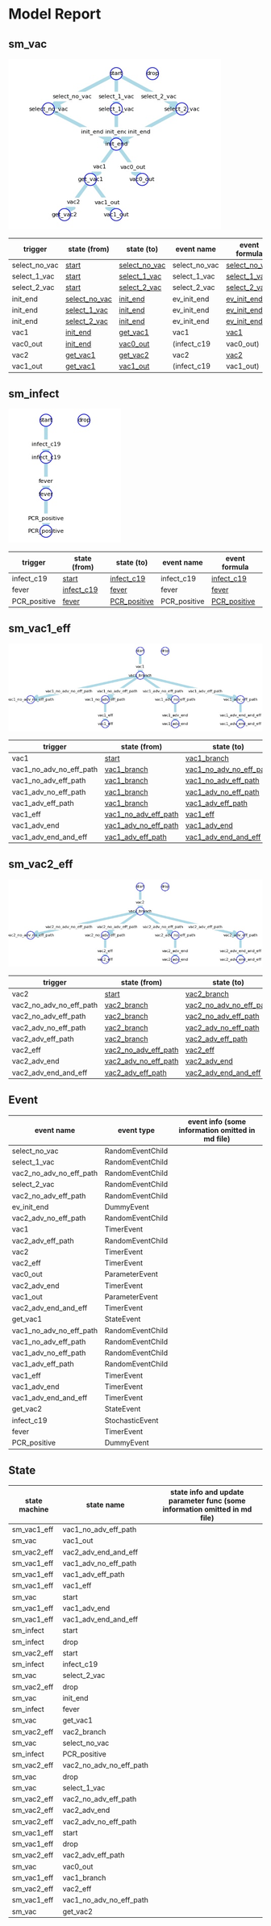 


# Model Report


## sm\_vac


![](sm_vac.jpg)


| trigger | state (from) | state (to) | event name | event formula |
| --- | --- | --- | --- | --- |
| select\_no\_vac | [start](#sm_vac_start) | [select\_no\_vac](#sm_vac_select_no_vac) | select\_no\_vac | [select\_no\_vac](#select_no_vac) |
| select\_1\_vac | [start](#sm_vac_start) | [select\_1\_vac](#sm_vac_select_1_vac) | select\_1\_vac | [select\_1\_vac](#select_1_vac) |
| select\_2\_vac | [start](#sm_vac_start) | [select\_2\_vac](#sm_vac_select_2_vac) | select\_2\_vac | [select\_2\_vac](#select_2_vac) |
| init\_end | [select\_no\_vac](#sm_vac_select_no_vac) | [init\_end](#sm_vac_init_end) | ev\_init\_end | [ev\_init\_end](#ev_init_end) |
| init\_end | [select\_1\_vac](#sm_vac_select_1_vac) | [init\_end](#sm_vac_init_end) | ev\_init\_end | [ev\_init\_end](#ev_init_end) |
| init\_end | [select\_2\_vac](#sm_vac_select_2_vac) | [init\_end](#sm_vac_init_end) | ev\_init\_end | [ev\_init\_end](#ev_init_end) |
| vac1 | [init\_end](#sm_vac_init_end) | [get\_vac1](#sm_vac_get_vac1) | vac1 | [vac1](#vac1) |
| vac0\_out | [init\_end](#sm_vac_init_end) | [vac0\_out](#sm_vac_vac0_out) | (infect\_c19|vac0\_out) | ([infect\_c19](#infect_c19)|[vac0\_out](#vac0_out)) |
| vac2 | [get\_vac1](#sm_vac_get_vac1) | [get\_vac2](#sm_vac_get_vac2) | vac2 | [vac2](#vac2) |
| vac1\_out | [get\_vac1](#sm_vac_get_vac1) | [vac1\_out](#sm_vac_vac1_out) | (infect\_c19|vac1\_out) | ([infect\_c19](#infect_c19)|[vac1\_out](#vac1_out)) |


## sm\_infect


![](sm_infect.jpg)


| trigger | state (from) | state (to) | event name | event formula |
| --- | --- | --- | --- | --- |
| infect\_c19 | [start](#sm_infect_start) | [infect\_c19](#sm_infect_infect_c19) | infect\_c19 | [infect\_c19](#infect_c19) |
| fever | [infect\_c19](#sm_infect_infect_c19) | [fever](#sm_infect_fever) | fever | [fever](#fever) |
| PCR\_positive | [fever](#sm_infect_fever) | [PCR\_positive](#sm_infect_PCR_positive) | PCR\_positive | [PCR\_positive](#PCR_positive) |


## sm\_vac1\_eff


![](sm_vac1_eff.jpg)


| trigger | state (from) | state (to) | event name | event formula |
| --- | --- | --- | --- | --- |
| vac1 | [start](#sm_vac1_eff_start) | [vac1\_branch](#sm_vac1_eff_vac1_branch) | get\_vac1 | [get\_vac1](#get_vac1) |
| vac1\_no\_adv\_no\_eff\_path | [vac1\_branch](#sm_vac1_eff_vac1_branch) | [vac1\_no\_adv\_no\_eff\_path](#sm_vac1_eff_vac1_no_adv_no_eff_path) | vac1\_no\_adv\_no\_eff\_path | [vac1\_no\_adv\_no\_eff\_path](#vac1_no_adv_no_eff_path) |
| vac1\_no\_adv\_eff\_path | [vac1\_branch](#sm_vac1_eff_vac1_branch) | [vac1\_no\_adv\_eff\_path](#sm_vac1_eff_vac1_no_adv_eff_path) | vac1\_no\_adv\_eff\_path | [vac1\_no\_adv\_eff\_path](#vac1_no_adv_eff_path) |
| vac1\_adv\_no\_eff\_path | [vac1\_branch](#sm_vac1_eff_vac1_branch) | [vac1\_adv\_no\_eff\_path](#sm_vac1_eff_vac1_adv_no_eff_path) | vac1\_adv\_no\_eff\_path | [vac1\_adv\_no\_eff\_path](#vac1_adv_no_eff_path) |
| vac1\_adv\_eff\_path | [vac1\_branch](#sm_vac1_eff_vac1_branch) | [vac1\_adv\_eff\_path](#sm_vac1_eff_vac1_adv_eff_path) | vac1\_adv\_eff\_path | [vac1\_adv\_eff\_path](#vac1_adv_eff_path) |
| vac1\_eff | [vac1\_no\_adv\_eff\_path](#sm_vac1_eff_vac1_no_adv_eff_path) | [vac1\_eff](#sm_vac1_eff_vac1_eff) | vac1\_eff | [vac1\_eff](#vac1_eff) |
| vac1\_adv\_end | [vac1\_adv\_no\_eff\_path](#sm_vac1_eff_vac1_adv_no_eff_path) | [vac1\_adv\_end](#sm_vac1_eff_vac1_adv_end) | vac1\_adv\_end | [vac1\_adv\_end](#vac1_adv_end) |
| vac1\_adv\_end\_and\_eff | [vac1\_adv\_eff\_path](#sm_vac1_eff_vac1_adv_eff_path) | [vac1\_adv\_end\_and\_eff](#sm_vac1_eff_vac1_adv_end_and_eff) | vac1\_adv\_end\_and\_eff | [vac1\_adv\_end\_and\_eff](#vac1_adv_end_and_eff) |


## sm\_vac2\_eff


![](sm_vac2_eff.jpg)


| trigger | state (from) | state (to) | event name | event formula |
| --- | --- | --- | --- | --- |
| vac2 | [start](#sm_vac2_eff_start) | [vac2\_branch](#sm_vac2_eff_vac2_branch) | get\_vac2 | [get\_vac2](#get_vac2) |
| vac2\_no\_adv\_no\_eff\_path | [vac2\_branch](#sm_vac2_eff_vac2_branch) | [vac2\_no\_adv\_no\_eff\_path](#sm_vac2_eff_vac2_no_adv_no_eff_path) | vac2\_no\_adv\_no\_eff\_path | [vac2\_no\_adv\_no\_eff\_path](#vac2_no_adv_no_eff_path) |
| vac2\_no\_adv\_eff\_path | [vac2\_branch](#sm_vac2_eff_vac2_branch) | [vac2\_no\_adv\_eff\_path](#sm_vac2_eff_vac2_no_adv_eff_path) | vac2\_no\_adv\_eff\_path | [vac2\_no\_adv\_eff\_path](#vac2_no_adv_eff_path) |
| vac2\_adv\_no\_eff\_path | [vac2\_branch](#sm_vac2_eff_vac2_branch) | [vac2\_adv\_no\_eff\_path](#sm_vac2_eff_vac2_adv_no_eff_path) | vac2\_adv\_no\_eff\_path | [vac2\_adv\_no\_eff\_path](#vac2_adv_no_eff_path) |
| vac2\_adv\_eff\_path | [vac2\_branch](#sm_vac2_eff_vac2_branch) | [vac2\_adv\_eff\_path](#sm_vac2_eff_vac2_adv_eff_path) | vac2\_adv\_eff\_path | [vac2\_adv\_eff\_path](#vac2_adv_eff_path) |
| vac2\_eff | [vac2\_no\_adv\_eff\_path](#sm_vac2_eff_vac2_no_adv_eff_path) | [vac2\_eff](#sm_vac2_eff_vac2_eff) | vac2\_eff | [vac2\_eff](#vac2_eff) |
| vac2\_adv\_end | [vac2\_adv\_no\_eff\_path](#sm_vac2_eff_vac2_adv_no_eff_path) | [vac2\_adv\_end](#sm_vac2_eff_vac2_adv_end) | vac2\_adv\_end | [vac2\_adv\_end](#vac2_adv_end) |
| vac2\_adv\_end\_and\_eff | [vac2\_adv\_eff\_path](#sm_vac2_eff_vac2_adv_eff_path) | [vac2\_adv\_end\_and\_eff](#sm_vac2_eff_vac2_adv_end_and_eff) | vac2\_adv\_end\_and\_eff | [vac2\_adv\_end\_and\_eff](#vac2_adv_end_and_eff) |


## Event




| event name | event type | event info (some information omitted in md file) |
| --- | --- | --- |
| select\_no\_vac | RandomEventChild |  |
| select\_1\_vac | RandomEventChild |  |
| vac2\_no\_adv\_no\_eff\_path | RandomEventChild |  |
| select\_2\_vac | RandomEventChild |  |
| vac2\_no\_adv\_eff\_path | RandomEventChild |  |
| ev\_init\_end | DummyEvent |  |
| vac2\_adv\_no\_eff\_path | RandomEventChild |  |
| vac1 | TimerEvent |  |
| vac2\_adv\_eff\_path | RandomEventChild |  |
| vac2 | TimerEvent |  |
| vac2\_eff | TimerEvent |  |
| vac0\_out | ParameterEvent |  |
| vac2\_adv\_end | TimerEvent |  |
| vac1\_out | ParameterEvent |  |
| vac2\_adv\_end\_and\_eff | TimerEvent |  |
| get\_vac1 | StateEvent |  |
| vac1\_no\_adv\_no\_eff\_path | RandomEventChild |  |
| vac1\_no\_adv\_eff\_path | RandomEventChild |  |
| vac1\_adv\_no\_eff\_path | RandomEventChild |  |
| vac1\_adv\_eff\_path | RandomEventChild |  |
| vac1\_eff | TimerEvent |  |
| vac1\_adv\_end | TimerEvent |  |
| vac1\_adv\_end\_and\_eff | TimerEvent |  |
| get\_vac2 | StateEvent |  |
| infect\_c19 | StochasticEvent |  |
| fever | TimerEvent |  |
| PCR\_positive | DummyEvent |  |


## State




| state machine | state name | state info and update parameter func (some information omitted in md file) |
| --- | --- | --- |
| sm\_vac1\_eff | vac1\_no\_adv\_eff\_path |  |
| sm\_vac | vac1\_out |  |
| sm\_vac2\_eff | vac2\_adv\_end\_and\_eff |  |
| sm\_vac1\_eff | vac1\_adv\_no\_eff\_path |  |
| sm\_vac1\_eff | vac1\_adv\_eff\_path |  |
| sm\_vac1\_eff | vac1\_eff |  |
| sm\_vac | start |  |
| sm\_vac1\_eff | vac1\_adv\_end |  |
| sm\_vac1\_eff | vac1\_adv\_end\_and\_eff |  |
| sm\_infect | start |  |
| sm\_infect | drop |  |
| sm\_vac2\_eff | start |  |
| sm\_infect | infect\_c19 |  |
| sm\_vac | select\_2\_vac |  |
| sm\_vac2\_eff | drop |  |
| sm\_vac | init\_end |  |
| sm\_infect | fever |  |
| sm\_vac | get\_vac1 |  |
| sm\_vac2\_eff | vac2\_branch |  |
| sm\_vac | select\_no\_vac |  |
| sm\_infect | PCR\_positive |  |
| sm\_vac2\_eff | vac2\_no\_adv\_no\_eff\_path |  |
| sm\_vac | drop |  |
| sm\_vac | select\_1\_vac |  |
| sm\_vac2\_eff | vac2\_no\_adv\_eff\_path |  |
| sm\_vac2\_eff | vac2\_adv\_end |  |
| sm\_vac2\_eff | vac2\_adv\_no\_eff\_path |  |
| sm\_vac1\_eff | start |  |
| sm\_vac1\_eff | drop |  |
| sm\_vac2\_eff | vac2\_adv\_eff\_path |  |
| sm\_vac | vac0\_out |  |
| sm\_vac1\_eff | vac1\_branch |  |
| sm\_vac2\_eff | vac2\_eff |  |
| sm\_vac1\_eff | vac1\_no\_adv\_no\_eff\_path |  |
| sm\_vac | get\_vac2 |  |




